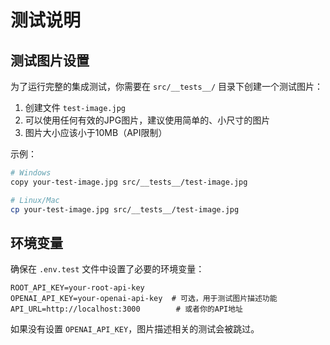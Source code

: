 # 测试说明

## 测试图片设置

为了运行完整的集成测试，你需要在 `src/__tests__/` 目录下创建一个测试图片：

1. 创建文件 `test-image.jpg`
2. 可以使用任何有效的JPG图片，建议使用简单的、小尺寸的图片
3. 图片大小应该小于10MB（API限制）

示例：
```bash
# Windows
copy your-test-image.jpg src/__tests__/test-image.jpg

# Linux/Mac
cp your-test-image.jpg src/__tests__/test-image.jpg
```

## 环境变量

确保在 `.env.test` 文件中设置了必要的环境变量：

```env
ROOT_API_KEY=your-root-api-key
OPENAI_API_KEY=your-openai-api-key  # 可选，用于测试图片描述功能
API_URL=http://localhost:3000        # 或者你的API地址
```

如果没有设置 `OPENAI_API_KEY`，图片描述相关的测试会被跳过。 